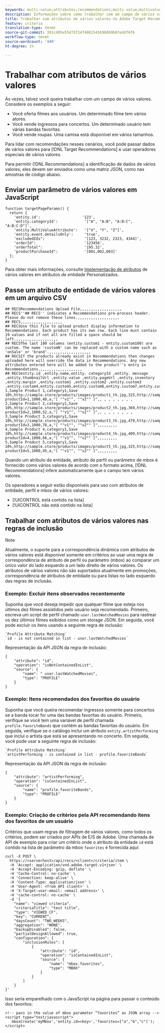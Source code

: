 ```yaml
---
keywords: multi-value;attributes;recommendations;multi value;multivalue;multi-value
description: Informações sobre como trabalhar com um campo de vários valores no Adobe Target Recommendations usando operadores especiais de vários valores.
title: Trabalhar com atributos de vários valores no Adobe Target Recommendations
feature: criteria
translation-type: tm+mt
source-git-commit: 381c405e55475f2474881541698d69b87eddf6fb
workflow-type: tm+mt
source-wordcount: '449'
ht-degree: 1%

---
```



# Trabalhar com atributos de vários valores

Às vezes, talvez você queira trabalhar com um campo de vários valores. Considere os exemplos a seguir:

* Você oferta filmes aos usuários. Um determinado filme tem vários atores.
* Você vende ingressos para concertos. Um determinado usuário tem várias bandas favoritas.
* Você vende roupas. Uma camisa está disponível em vários tamanhos.

Para lidar com recomendações nesses cenários, você pode passar dados de vários valores para [!DNL Target Recommendations] e usar operadores especiais de vários valores.

Para permitir [!DNL Recommendations] a identificação de dados de vários valores, eles devem ser enviados como uma matriz JSON, como nas amostras de código abaixo.

## Enviar um parâmetro de vários valores em JavaScript

```
function targetPageParams() { 
  return { 
    'entity.id':                   '123', 
    'entity.categoryId':            '["A", "A:B", "A:B:C", "A:B:C:D"]',        
    'entity.MultiValueAttribute':   '["X", "Y", "Z"]', 
    'entity.event.detailsOnly':     'true', 
    'excludedIds":                  '[123, 3232, 2323, 4344]', 
    'orderId":                      '123456', 
    'orderTotal":                   '195.32', 
    'productPurchaseId":            '[001,002,003]' 
  }; 
}
```

Para obter mais informações, consulte [Implementação de atributos](/help/c-recommendations/c-products/custom-entity-attributes.md#section_80FEFE49E8AF415D99B739AA3CBA2A14) de vários valores em atributos *de entidade* Personalizados.

## Passe um atributo de entidade de vários valores em um arquivo CSV

```
## RECSRecommendations Upload File,,,,,,,,,,,,,,,,,,,
## RECS''## RECS'' indicates a Recommendations pre-process header. Please do not remove these lines.,,,,,,,,,,,,,,,,,,,
## RECS,,,,,,,,,,,,,,,,,,,
## RECSUse this file to upload product display information to Recommendations. Each product has its own row. Each line must contain 19 values and if not all are filled a space should be left.,,,,,,,,,,,,,,,,,,,
## RECSThe last 100 columns (entity.custom1 - entity.custom100) are custom. The name 'customN' can be replaced with a custom name such as 'onSale' or 'brand'.,,,,,,,,,,,,,,,,,,,
## RECSIf the products already exist in Recommendations then changes uploaded here will override the data in Recommendations. Any new attributes entered here will be added to the product''s entry in Recommendations.,,,,,,,,,,,,,,,,,,,
## RECSentity.id ,entity.name,entity. categoryId ,entity. message ,entity.thumbnailUrl ,entity.value ,entity.pageUrl ,entity.inventory ,entity.margin ,entity.custom1 ,entity.custom2 ,entity.custom3 ,entity.custom4,entity.custom5,entity.custom6,entity.custom7,entity.custom8,entity.custom9,entity.custom10,
1,Sample Product 1,category1,Save 10%,http://sample.store/products/images/product1_th.jpg,325,http://sample.store/products/product_detail.jsp?productId=1,1000,48,a,"[ ""v1"", ""v2"" ]",, , , , , , , ,
2,Sample Product 2,category1,Save 10%,http://sample.store/products/images/product2_th.jpg,369,http://sample.store/products/product_detail.jsp?productId=2,1000,52,a,"[ ""v1"", ""v2"" ]",, , , , , , , ,
3,Sample Product 3,category1,Save 10%,http://sample.store/products/images/product3_th.jpg,479,http://sample.store/products/product_detail.jsp?productId=3,1000,78,a,"[ ""v1"", ""v2"" ]",,,,,,,,,
4,Sample Product 4,category1,Save 10%,http://sample.store/products/images/product4_th.jpg,409,http://sample.store/products/product_detail.jsp?productId=4,1000,66,a,"[ ""v1"", ""v2"" ]",,,,,,,,,
5,Sample Product 5,category1,Save 10%,http://sample.store/products/images/product5_th.jpg,325,http://sample.store/products/product_detail.jsp?productId=5,1000,45,a,"[ ""v1"", ""v2"" ]",,,,,,,,, 
```

Quando um atributo de entidade, atributo de perfil ou parâmetro de mbox é fornecido como vários valores de acordo com o formato acima, [!DNL Recommendations] infere automaticamente que o campo tem vários valores.

Os operadores a seguir estão disponíveis para uso com atributos de entidade, perfil e mbox de vários valores:

* [!UICONTROL está contido na lista]
* [!UICONTROL não está contido na lista]

## Trabalhar com atributos de vários valores nas regras de inclusão

>[!NOTE]
>
>Atualmente, o suporte para a correspondência dinâmica com atributos de vários valores está disponível somente em critérios ao usar uma regra de correspondência de atributo de perfil ou parâmetro (mbox) ao comparar um único valor do lado esquerdo a um lado direito de vários valores. Os atributos de vários valores não são suportados atualmente em promoções, correspondência de atributos de entidade ou para listas no lado esquerdo das regras de inclusão.

### Exemplo: Excluir itens observados recentemente

Suponha que você deseja impedir que qualquer filme que esteja nos últimos dez filmes assistidos pelo usuário seja recomendado. Primeiro, escreva um script de perfil chamado `user.lastWatchedMovies` para rastrear os dez últimos filmes exibidos como um storage JSON. Em seguida, você pode excluir os itens usando a seguinte regra de inclusão:

```
`Profile Attribute Matching`
`id - is not contained in list - user.lastWatchedMovies`
```

Representação da API JSON da regra de inclusão:

```
{
    "attribute": "id",
    "operation": "isNotContainedInList",
    "source": {
        "name": " user.lastWatchedMovies",
        "type": "PROFILE"
    }
} 
```

### Exemplo: Itens recomendados dos favoritos do usuário

Suponha que você queira recomendar ingressos somente para concertos se a banda tocar for uma das bandas favoritas do usuário. Primeiro, verifique se você tem uma variável de perfil chamada `profile.favoriteBands` que contém as bandas favoritas do usuário. Em seguida, verifique se o catálogo inclui um atributo `entity.artistPerforming` que inclui o artista que está se apresentando no concerto. Em seguida, você pode usar a seguinte regra de inclusão:

```
`Profile Attribute Matching`
`artistPerforming - is contained in list - profile.favoriteBands`
```

Representação da API JSON da regra de inclusão:

```
{
    "attribute": "artistPerforming",
    "operation": "isContainedInList",
    "source": {
        "name": "profile.favoriteBands",
        "type": "PROFILE"
    }
}
```

### Exemplo: Criação de critérios pela API recomendando itens dos favoritos de um usuário

Critérios que usam regras de filtragem de vários valores, como todos os critérios, podem ser criados por APIs de E/S de Adobe. Uma chamada de API de exemplo para criar um critério onde o atributo da entidade `id` está contido na lista de parâmetro da mbox `favorites` é fornecida aqui:

```
curl -X POST \
  https://<serverhost>/api/recs/<client>/criteria/item \
  -H 'Accept: application/vnd.adobe.target.v1+json' \
  -H 'Accept-Encoding: gzip, deflate' \
  -H 'Cache-Control: no-cache' \
  -H 'Connection: keep-alive' \
  -H 'Content-Type: application/json' \
  -H 'User-Agent: <from API client>' \
  -H 'X-Target-user-email: <email address>' \
  -H 'cache-control: no-cache' \
  -d '{
    "name": "viewed criteria",
    "criteriaTitle": "test title",
    "type": "VIEWED_CF",
    "key": "CURRENT",
    "daysCount": "TWO_WEEKS",
    "aggregation": "NONE",
    "backupDisabled": false,
    "partialDesignAllowed": true,
    "configuration": {
        "inclusionRules": [
            {
                "attribute": "id",
                "operation": "isContainedInList",
                "source": {
                    "name": "mbox.favorites",
                    "type": "MBOX"
                }
            }
        ]
    }
}'
```

Isso seria emparelhado com o JavaScript na página para passar o conteúdo dos favoritos:

```
<!-- pass in the value of mbox parameter “favorites” as JSON array -->
<script type="text/javascript">
   mboxCreate('myMbox','entity.id=<key>','favorites=["a","b","c"]');
</script>
```
